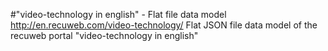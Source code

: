 #"video-technology in english" - Flat file data model
http://en.recuweb.com/video-technology/
Flat JSON file data model of the recuweb portal "video-technology in english"

